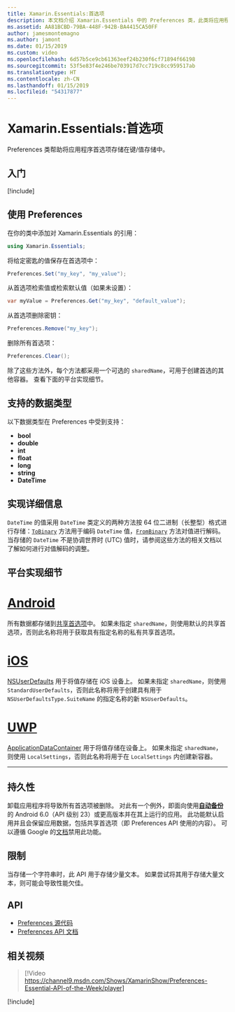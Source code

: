 ```yaml
---
title: Xamarin.Essentials:首选项
description: 本文档介绍 Xamarin.Essentials 中的 Preferences 类，此类将应用程序首选项保存在键/值存储中。 本文还讨论了如何使用类和可以存储的数据类型。
ms.assetid: AA81BCBD-79BA-448F-942B-BA4415CA50FF
author: jamesmontemagno
ms.author: jamont
ms.date: 01/15/2019
ms.custom: video
ms.openlocfilehash: 6d57b5ce9cb61363eef24b230f6cf71894f66198
ms.sourcegitcommit: 53f5e83f4e246be703917d7cc719c8cc959517ab
ms.translationtype: HT
ms.contentlocale: zh-CN
ms.lasthandoff: 01/15/2019
ms.locfileid: "54317877"
---
```

# <a name="xamarinessentials-preferences"></a>Xamarin.Essentials:首选项

Preferences 类帮助将应用程序首选项存储在键/值存储中。

## <a name="get-started"></a>入门

[!include[](~/essentials/includes/get-started.md)]

## <a name="using-preferences"></a>使用 Preferences

在你的类中添加对 Xamarin.Essentials 的引用：

```csharp
using Xamarin.Essentials;
```

将给定密匙的值保存在首选项中：

```csharp
Preferences.Set("my_key", "my_value");
```

从首选项检索值或检索默认值（如果未设置）：

```csharp
var myValue = Preferences.Get("my_key", "default_value");
```

从首选项删除密钥：

```csharp
Preferences.Remove("my_key");
```

删除所有首选项：

```csharp
Preferences.Clear();
```

除了这些方法外，每个方法都采用一个可选的 `sharedName`，可用于创建首选的其他容器。 查看下面的平台实现细节。

## <a name="supported-data-types"></a>支持的数据类型

以下数据类型在 Preferences 中受到支持：

- **bool**
- **double**
- **int**
- **float**
- **long**
- **string**
- **DateTime**

## <a name="implementation-details"></a>实现详细信息

`DateTime` 的值采用 `DateTime` 类定义的两种方法按 64 位二进制（长整型）格式进行存储：[`ToBinary`](xref:System.DateTime.ToBinary) 方法用于编码 `DateTime` 值，[`FromBinary`](xref:System.DateTime.FromBinary(System.Int64)) 方法对值进行解码。 当存储的 `DateTime` 不是协调世界时 (UTC) 值时，请参阅这些方法的相关文档以了解如何进行对值解码的调整。

## <a name="platform-implementation-specifics"></a>平台实现细节

# <a name="androidtabandroid"></a>[Android](#tab/android)

所有数据都存储到[共享首选项](https://developer.android.com/training/data-storage/shared-preferences.html)中。 如果未指定 `sharedName`，则使用默认的共享首选项，否则此名称将用于获取具有指定名称的私有共享首选项。

# <a name="iostabios"></a>[iOS](#tab/ios)

[NSUserDefaults](https://docs.microsoft.com/xamarin/ios/app-fundamentals/user-defaults) 用于将值存储在 iOS 设备上。 如果未指定 `sharedName`，则使用 `StandardUserDefaults`，否则此名称将用于创建具有用于 `NSUserDefaultsType.SuiteName` 的指定名称的新 `NSUserDefaults`。

# <a name="uwptabuwp"></a>[UWP](#tab/uwp)

[ApplicationDataContainer](https://docs.microsoft.com/uwp/api/windows.storage.applicationdatacontainer) 用于将值存储在设备上。 如果未指定 `sharedName`，则使用 `LocalSettings`，否则此名称将用于在 `LocalSettings` 内创建新容器。

--------------

## <a name="persistence"></a>持久性

卸载应用程序将导致所有首选项被删除。 对此有一个例外，即面向使用[__自动备份__](https://developer.android.com/guide/topics/data/autobackup)的 Android 6.0（API 级别 23）或更高版本并在其上运行的应用。 此功能默认启用并且会保留应用数据，包括共享首选项（即 Preferences API 使用的内容）。 可以遵循 Google 的[文档](https://developer.android.com/guide/topics/data/autobackup)禁用此功能。

## <a name="limitations"></a>限制

当存储一个字符串时，此 API 用于存储少量文本。  如果尝试将其用于存储大量文本，则可能会导致性能欠佳。

## <a name="api"></a>API

- [Preferences 源代码](https://github.com/xamarin/Essentials/tree/master/Xamarin.Essentials/Preferences)
- [Preferences API 文档](xref:Xamarin.Essentials.Preferences)

## <a name="related-video"></a>相关视频

> [!Video https://channel9.msdn.com/Shows/XamarinShow/Preferences-Essential-API-of-the-Week/player]

[!include[](~/essentials/includes/xamarin-show-essentials.md)]
